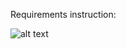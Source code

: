 
Requirements instruction:  

![alt text](https://github.com/patrofr/AI-on-Microsoft-Azure/blob/main/instruction_requirements.png?raw=true)

